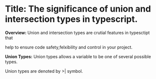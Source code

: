 # Title: The significance of union and intersection types in typescript.

**Overview:** Union and intersection types are crutial features in typesctipt that

help to ensure code safety,felxibility and control in your project.

**Union Types:** Union types allows a variable to be one of several possible types.

Union types are denoted by >| symbol.
